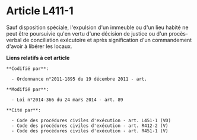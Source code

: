 # Article L411-1

Sauf disposition spéciale, l'expulsion d'un immeuble ou d'un lieu habité ne peut être poursuivie qu'en vertu d'une décision
de justice ou d'un procès-verbal de conciliation exécutoire et après signification d'un commandement d'avoir à libérer les
locaux.

**Liens relatifs à cet article**

	**Codifié par**:

	  - Ordonnance n°2011-1895 du 19 décembre 2011 - art.

	**Modifié par**:

	  - Loi n°2014-366 du 24 mars 2014 - art. 89

	**Cité par**:

	  - Code des procédures civiles d'exécution - art. L451-1 (VD)
	  - Code des procédures civiles d'exécution - art. R412-2 (V)
	  - Code des procédures civiles d'exécution - art. R451-1 (V)
